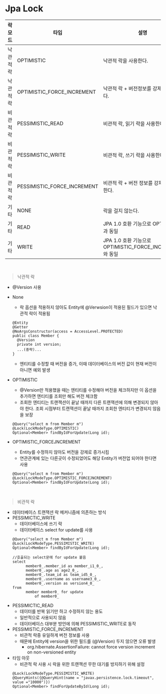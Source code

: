 # Jpa Lock 

|락 모드|타입|설명|
|------|---|---|
|낙관적 락|OPTIMISTIC|낙관적 락을 사용한다.|
|낙관적 락|OPTIMISTIC_FORCE_INCREMENT|낙관적 락 + 버전정보를 강제로 증가한다.	
|비관적 락|PESSIMISTIC_READ|비관적 락, 읽기 락을 사용한다.|
|비관적 락|PESSIMISTIC_WRITE|비관적 락, 쓰기 락을 사용한다.|		
|비관적 락|PESSIMISTIC_FORCE_INCREMENT|비관적 락 + 버전 정보를 강제로 증가한다.|		
|기타|NONE|락을 걸지 않는다.|
|기타|READ|JPA 1.0 호환 기능으로 OPTIMISTIC과 동일|
|기타|WRITE|JPA 1.0 호환 기능으로 OPTIMISTIC_FORCE_INCREMENT와 동일|
<br>

> 낙관적 락
- @Version 사용
- None
  - 락 옵션을 적용하지 않아도 Entity에 @Verwsion이 적용된 필드가 있으면 낙관적 락이 적용됨
  ```
  @Entity
  @Getter
  @NoArgsConstructor(access = AccessLevel.PROTECTED)
  public class Member {
    @Version
    private int version;
    ...(중략)...
  }
  ```
  - 엔티티를 수정할 때 버전을 증가, 이때 데이터베이스의 버전 값이 현재 버전이 아니면 예외 발생
- OPTIMISTIC
  - @Version만 적용했을 때는 엔티티를 수정해야 버전을 체크하지만 이 옵션을 추가하면 엔티티를 조회만 해도 버전 체크함
  - 조회한 엔티티는 트랜잭션이 끝날 때까지 다른 트랜잭션에 의해 변경되지 않아야 한다. 조회 시점부터 트랜잭션이 끝날 때까지 조회한 엔티티가 변경되지 않음을 보장
  ```
  @Query("select m from Member m")
  @Lock(LockModeType.OPTIMISTIC)
  Optional<Member> findByIdForUpdate(Long id);
  ```

- OPTIMISTIC_FORCEJNCREMENT
  - Entity를 수정하지 않아도 버전을 강제로 증가시킴
  - 연관관계에 있는 다른곳이 수정되었어도 해당 Entity가 버전업 되어야 한다면 사용
  ```
  @Query("select m from Member m")
  @Lock(LockModeType.OPTIMISTIC_FORCEJNCREMENT)
  Optional<Member> findByIdForUpdate(Long id);
  ```
<br>

> 비관적 락
- 데이터베이스 트랜잭션 락 메커니즘에 의존하는 방식
- PESSIMICTIC_WRITE
  - 데이터베이스에 쓰기 락
  - 데이터베이스 select for update를 사용
  ```
  @Query("select m from Member m")
  @Lock(LockModeType.PESSIMISTIC_WRITE)
  Optional<Member> findByIdForUpdate(Long id);

  //호출되는 select문에 for update 붙음
  select
        member0_.member_id as member_i1_0_,
        member0_.age as age2_0_,
        member0_.team_id as team_id5_0_,
        member0_.username as username3_0_,
        member0_.version as version4_0_ 
  from
        member member0_ for update
            of member0_
  ```
- PESSIMICTIC_READ
  - 데이터를 반복 읽기만 하고 수정하지 않는 용도
  - 일반적으로 사용되지 않음
  - 데이터베이스 대부분 방언에 의해 PESSIMISTIC_WRITE로 동작
- PESSIMISTIC_FORCE_INCREMENT
  - 비관적 락중 유일하게 버전 정보를 사용
  - 때문에 Entity에 version을 위한 필드를 (@Version) 두지 않으면 오류 발생
    - org.hibernate.AssertionFailure: cannot force version increment on non-versioned entity
- 타임 아웃
  - 비관적 락 사용 시 락을 위한 트랜잭션 무한 대기를 방지하기 위해 설정
  ```
  @Lock(LockModeType.PESSIMISTIC_WRITE)
  @QueryHints({@QueryHint(name = "javax.persistence.lock.timeout", value ="10000")})
  Optional<Member> findForUpdateById(Long id);
  ```
